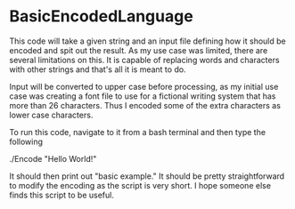 # BasicEncodedLanguage
This code will take a given string and an input file defining how it should be encoded and spit out the result. As my use case was limited, there are several limitations on this. It is capable of replacing words and characters with other strings and that's all it is meant to do. 

Input will be converted to upper case before processing, as my initial use case was creating a font file to use for a fictional writing system that has more than 26 characters. Thus I encoded some of the extra characters as lower case characters.

To run this code, navigate to it from a bash terminal and then type the following

./Encode "Hello World!"

It should then print out "basic example." It should be pretty straightforward to modify the encoding as the script is very short. I hope someone else finds this script to be useful.
